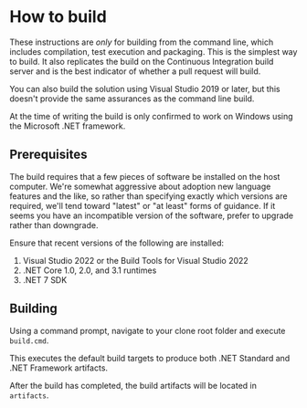 # How to build

These instructions are *only* for building from the command line, which includes compilation, test execution and packaging. This is the simplest way to build.
It also replicates the build on the Continuous Integration build server and is the best indicator of whether a pull request will build.

You can also build the solution using Visual Studio 2019 or later, but this doesn't provide the same assurances as the command line build.

At the time of writing the build is only confirmed to work on Windows using the Microsoft .NET framework.

## Prerequisites

The build requires that a few pieces of software be installed on the host computer. We're somewhat aggressive about adoption new language features and the like, so rather than specifying exactly which versions are required, we'll tend toward
"latest" or "at least" forms of guidance. If it seems you have an incompatible version of the software, prefer to upgrade rather than downgrade.

Ensure that recent versions of the following are installed:

1. Visual Studio 2022 or the Build Tools for Visual Studio 2022
1. .NET Core 1.0, 2.0, and 3.1 runtimes
1. .NET 7 SDK

## Building

Using a command prompt, navigate to your clone root folder and execute `build.cmd`.

This executes the default build targets to produce both .NET Standard and .NET Framework artifacts.

After the build has completed, the build artifacts will be located in `artifacts`.
